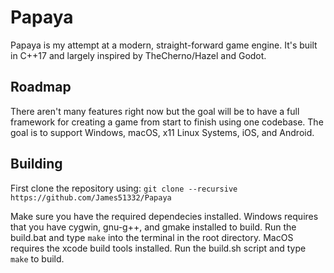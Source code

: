 # Papaya

Papaya is my attempt at a modern, straight-forward game engine. It's built in C++17 and largely inspired by TheCherno/Hazel and Godot.

## Roadmap

There aren't many features right now but the goal will be to have a full framework for creating a game from start to finish using one codebase. The goal is to support Windows, macOS, x11 Linux Systems, iOS, and Android.

## Building

First clone the repository using:
```git clone --recursive https://github.com/James51332/Papaya```

Make sure you have the required dependecies installed. Windows requires that you have cygwin, gnu-g++, and gmake installed to build. Run the build.bat and type ```make``` into the terminal in the root directory. MacOS requires the xcode build tools installed. Run the build.sh script and type ```make``` to build. 
